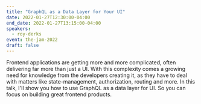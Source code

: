 ```yaml
---
title: "GraphQL as a Data Layer for Your UI"
date: 2022-01-27T12:30:00-04:00
end_date: 2022-01-27T13:15:00-04:00
speakers:
  - roy-derks
event: the-jam-2022
draft: false
---
```


Frontend applications are getting more and more complicated, often delivering far more than just a UI. With this complexity comes a growing need for knowledge from the developers creating it, as they have to deal with matters like state-management, authorization, routing and more. In this talk, I'll show you how to use GraphQL as a data layer for UI. So you can focus on building great frontend products.
